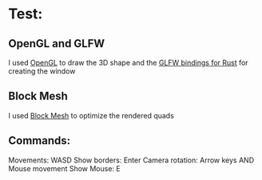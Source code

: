 # Test:

## OpenGL and GLFW

I used [OpenGL](https://crates.io/crates/gl) to draw the 3D shape and 
the [GLFW bindings for Rust](https://crates.io/crates/glfw) for creating the window

## Block Mesh

I used [Block Mesh](https://crates.io/crates/block-mesh) to optimize the rendered quads

## Commands:

Movements: WASD
Show borders: Enter
Camera rotation: Arrow keys AND Mouse movement
Show Mouse: E
